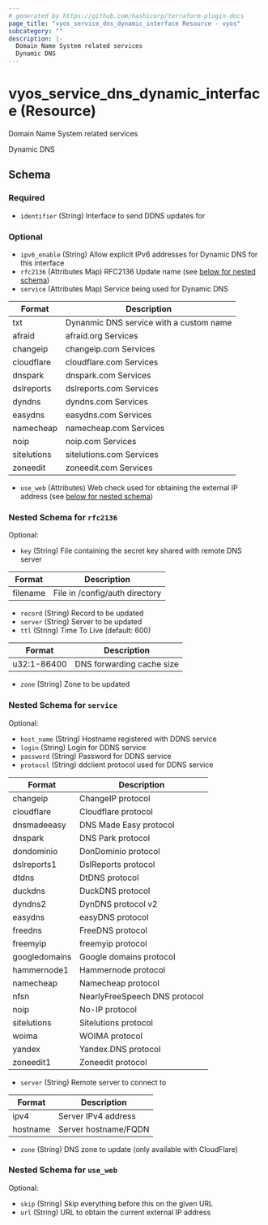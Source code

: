 ```yaml
---
# generated by https://github.com/hashicorp/terraform-plugin-docs
page_title: "vyos_service_dns_dynamic_interface Resource - vyos"
subcategory: ""
description: |-
  Domain Name System related services
  Dynamic DNS
---
```


# vyos_service_dns_dynamic_interface (Resource)

Domain Name System related services

Dynamic DNS



<!-- schema generated by tfplugindocs -->
## Schema

### Required

- `identifier` (String) Interface to send DDNS updates for

### Optional

- `ipv6_enable` (String) Allow explicit IPv6 addresses for Dynamic DNS for this interface
- `rfc2136` (Attributes Map) RFC2136 Update name (see [below for nested schema](#nestedatt--rfc2136))
- `service` (Attributes Map) Service being used for Dynamic DNS

|  Format  |  Description  |
|----------|---------------|
|  txt  |  Dynanmic DNS service with a custom name  |
|  afraid  |  afraid.org Services  |
|  changeip  |  changeip.com Services  |
|  cloudflare  |  cloudflare.com Services  |
|  dnspark  |  dnspark.com Services  |
|  dslreports  |  dslreports.com Services  |
|  dyndns  |  dyndns.com Services  |
|  easydns  |  easydns.com Services  |
|  namecheap  |  namecheap.com Services  |
|  noip  |  noip.com Services  |
|  sitelutions  |  sitelutions.com Services  |
|  zoneedit  |  zoneedit.com Services  | (see [below for nested schema](#nestedatt--service))
- `use_web` (Attributes) Web check used for obtaining the external IP address (see [below for nested schema](#nestedatt--use_web))

<a id="nestedatt--rfc2136"></a>
### Nested Schema for `rfc2136`

Optional:

- `key` (String) File containing the secret key shared with remote DNS server

|  Format  |  Description  |
|----------|---------------|
|  filename  |  File in /config/auth directory  |
- `record` (String) Record to be updated
- `server` (String) Server to be updated
- `ttl` (String) Time To Live (default: 600)

|  Format  |  Description  |
|----------|---------------|
|  u32:1-86400  |  DNS forwarding cache size  |
- `zone` (String) Zone to be updated


<a id="nestedatt--service"></a>
### Nested Schema for `service`

Optional:

- `host_name` (String) Hostname registered with DDNS service
- `login` (String) Login for DDNS service
- `password` (String) Password for DDNS service
- `protocol` (String) ddclient protocol used for DDNS service

|  Format  |  Description  |
|----------|---------------|
|  changeip  |  ChangeIP protocol  |
|  cloudflare  |  Cloudflare protocol  |
|  dnsmadeeasy  |  DNS Made Easy protocol  |
|  dnspark  |  DNS Park protocol  |
|  dondominio  |  DonDominio protocol  |
|  dslreports1  |  DslReports protocol  |
|  dtdns  |  DtDNS protocol  |
|  duckdns  |  DuckDNS protocol  |
|  dyndns2  |  DynDNS protocol v2  |
|  easydns  |  easyDNS protocol  |
|  freedns  |  FreeDNS protocol  |
|  freemyip  |  freemyip protocol  |
|  googledomains  |  Google domains protocol  |
|  hammernode1  |  Hammernode protocol  |
|  namecheap  |  Namecheap protocol  |
|  nfsn  |  NearlyFreeSpeech DNS protocol  |
|  noip  |  No-IP protocol  |
|  sitelutions  |  Sitelutions protocol  |
|  woima  |  WOIMA protocol  |
|  yandex  |  Yandex.DNS protocol  |
|  zoneedit1  |  Zoneedit protocol  |
- `server` (String) Remote server to connect to

|  Format  |  Description  |
|----------|---------------|
|  ipv4  |  Server IPv4 address  |
|  hostname  |  Server hostname/FQDN  |
- `zone` (String) DNS zone to update (only available with CloudFlare)


<a id="nestedatt--use_web"></a>
### Nested Schema for `use_web`

Optional:

- `skip` (String) Skip everything before this on the given URL
- `url` (String) URL to obtain the current external IP address
